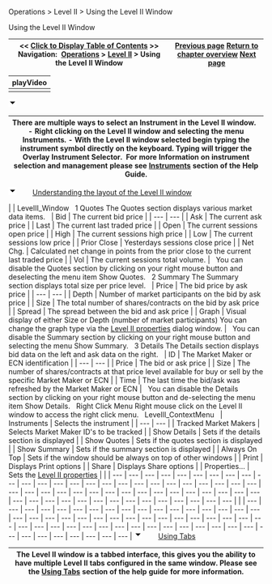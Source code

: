 ﻿
Operations > Level II > Using the Level II Window

Using the Level II Window

| << [Click to Display Table of Contents](levelii_usingtheleveliiwindow.md) >> **Navigation:**     [Operations](operations.md) > [Level II](level_ii.md) > Using the Level II Window | [Previous page](level_ii.md) [Return to chapter overview](level_ii.md) [Next page](levelii_properties.md) |
| --- | --- |

| playVideo |
| --- |
|  |
![tog_minus](tog_minus.gif)

| There are multiple ways to select an Instrument in the Level II window.   - Right clicking on the Level II window and selecting the menu Instruments. - With the Level II window selected begin typing the instrument symbol directly on the keyboard. Typing will trigger the Overlay Instrument Selector.  For more Information on instrument selection and management please see [Instruments](instruments.md) section of the Help Guide. |
| --- |
![tog_minus](tog_minus.gif)        [Understanding the layout of the Level II window](javascript:HMToggle('toggle','UnderstandingTheLayoutOfTheLevelIiWindow','UnderstandingTheLayoutOfTheLevelIiWindow_ICON'))

| | LevelII_Window   1 Quotes The Quotes section displays various market data items.      | Bid | The current bid price | | --- | --- | | Ask | The current ask price | | Last | The current last traded price | | Open | The current sessions open price | | High | The current sessions high price | | Low | The current sessions low price | | Prior Close | Yesterdays sessions close price | | Net Chg. | Calculated net change in points from the prior close to the current last traded price | | Vol | The current sessions total volume. |      You can disable the Quotes section by clicking on your right mouse button and deselecting the menu item Show Quotes.   2 Summary The Summary section displays total size per price level.     | Price | The bid price by ask price | | --- | --- | | Depth | Number of market participants on the bid by ask price | | Size | The total number of shares/contracts on the bid by ask price | | Spread | The spread between the bid and ask price | | Graph | Visual display of either Size or Depth (number of market participants) You can change the graph type via the [Level II properties](levelii_properties.md) dialog window. |      You can disable the Summary section by clicking on your right mouse button and selecting the menu Show Summary.   3 Details The Details section displays bid data on the left and ask data on the right.     | ID | The Market Maker or ECN identification | | --- | --- | | Price | The bid or ask price | | Size | The number of shares/contracts at that price level available for buy or sell by the specific Market Maker or ECN | | Time | The last time the bid/ask was refreshed by the Market Maker or ECN |      You can disable the Details section by clicking on your right mouse button and de-selecting the menu item Show Details.   Right Click Menu Right mouse click on the Level II window to access the right click menu.   LevelII_ContextMenu     | Instruments | Selects the instrument | | --- | --- | | Tracked Market Makers | Selects Market Maker ID's to be tracked | | Show Details | Sets if the details section is displayed | | Show Quotes | Sets if the quotes section is displayed | | Show Summary | Sets if the summary section is displayed | | Always On Top | Sets if the window should be always on top of other windows | | Print | Displays Print options | | Share | Displays Share options | | Properties... | Sets the [Level II properties](levelii_properties.md) | | | --- | --- | --- | --- | --- | --- | --- | --- | --- | --- | --- | --- | --- | --- | --- | --- | --- | --- | --- | --- | --- | --- | --- | --- | --- | --- | --- | --- | --- | --- | --- | --- | --- | --- | --- | --- | --- | --- | --- | --- | --- | --- | --- | --- | --- | --- | --- | --- | --- | --- | --- | --- | --- | --- | --- | |
| --- | --- | --- | --- | --- | --- | --- | --- | --- | --- | --- | --- | --- | --- | --- | --- | --- | --- | --- | --- | --- | --- | --- | --- | --- | --- | --- | --- | --- | --- | --- | --- | --- | --- | --- | --- | --- | --- | --- | --- | --- | --- | --- | --- | --- | --- | --- | --- | --- | --- | --- | --- | --- | --- | --- | --- |
![tog_minus](tog_minus.gif)        [Using Tabs](javascript:HMToggle('toggle','UsingTabs','UsingTabs_ICON'))

| The Level II window is a tabbed interface, this gives you the ability to have multiple Level II tabs configured in the same window. Please see the [Using Tabs](using_tabs.md) section of the help guide for more information. |
| --- |

